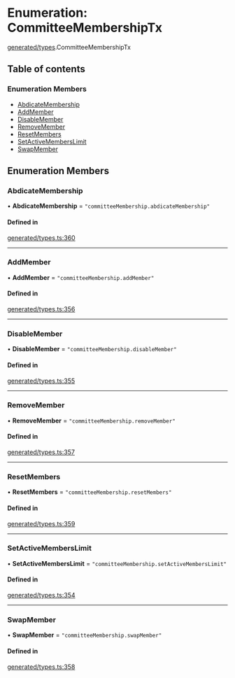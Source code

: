 # Enumeration: CommitteeMembershipTx

[generated/types](../wiki/generated.types).CommitteeMembershipTx

## Table of contents

### Enumeration Members

- [AbdicateMembership](../wiki/generated.types.CommitteeMembershipTx#abdicatemembership)
- [AddMember](../wiki/generated.types.CommitteeMembershipTx#addmember)
- [DisableMember](../wiki/generated.types.CommitteeMembershipTx#disablemember)
- [RemoveMember](../wiki/generated.types.CommitteeMembershipTx#removemember)
- [ResetMembers](../wiki/generated.types.CommitteeMembershipTx#resetmembers)
- [SetActiveMembersLimit](../wiki/generated.types.CommitteeMembershipTx#setactivememberslimit)
- [SwapMember](../wiki/generated.types.CommitteeMembershipTx#swapmember)

## Enumeration Members

### AbdicateMembership

• **AbdicateMembership** = ``"committeeMembership.abdicateMembership"``

#### Defined in

[generated/types.ts:360](https://github.com/PolymeshAssociation/polymesh-sdk/blob/07b115c8/src/generated/types.ts#L360)

___

### AddMember

• **AddMember** = ``"committeeMembership.addMember"``

#### Defined in

[generated/types.ts:356](https://github.com/PolymeshAssociation/polymesh-sdk/blob/07b115c8/src/generated/types.ts#L356)

___

### DisableMember

• **DisableMember** = ``"committeeMembership.disableMember"``

#### Defined in

[generated/types.ts:355](https://github.com/PolymeshAssociation/polymesh-sdk/blob/07b115c8/src/generated/types.ts#L355)

___

### RemoveMember

• **RemoveMember** = ``"committeeMembership.removeMember"``

#### Defined in

[generated/types.ts:357](https://github.com/PolymeshAssociation/polymesh-sdk/blob/07b115c8/src/generated/types.ts#L357)

___

### ResetMembers

• **ResetMembers** = ``"committeeMembership.resetMembers"``

#### Defined in

[generated/types.ts:359](https://github.com/PolymeshAssociation/polymesh-sdk/blob/07b115c8/src/generated/types.ts#L359)

___

### SetActiveMembersLimit

• **SetActiveMembersLimit** = ``"committeeMembership.setActiveMembersLimit"``

#### Defined in

[generated/types.ts:354](https://github.com/PolymeshAssociation/polymesh-sdk/blob/07b115c8/src/generated/types.ts#L354)

___

### SwapMember

• **SwapMember** = ``"committeeMembership.swapMember"``

#### Defined in

[generated/types.ts:358](https://github.com/PolymeshAssociation/polymesh-sdk/blob/07b115c8/src/generated/types.ts#L358)

